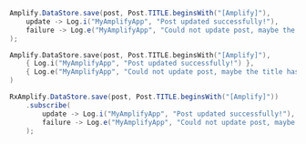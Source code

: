 <amplify-block-switcher>
<amplify-block name="Java">

```java
Amplify.DataStore.save(post, Post.TITLE.beginsWith("[Amplify]"),
    update -> Log.i("MyAmplifyApp", "Post updated successfully!"),
    failure -> Log.e("MyAmplifyApp", "Could not update post, maybe the title has been changed?", failure)
);
```

</amplify-block>
<amplify-block name="Kotlin">

```kotlin
Amplify.DataStore.save(post, Post.TITLE.beginsWith("[Amplify]"),
    { Log.i("MyAmplifyApp", "Post updated successfully!") },
    { Log.e("MyAmplifyApp", "Could not update post, maybe the title has been changed?", it) }
)
```

</amplify-block>
<amplify-block name="RxJava">

```java
RxAmplify.DataStore.save(post, Post.TITLE.beginsWith("[Amplify]"))
    .subscribe(
        update -> Log.i("MyAmplifyApp", "Post updated successfully!"),
        failure -> Log.e("MyAmplifyApp", "Could not update post, maybe the title has been changed?", failure)
    );
```

</amplify-block>
</amplify-block-switcher>

